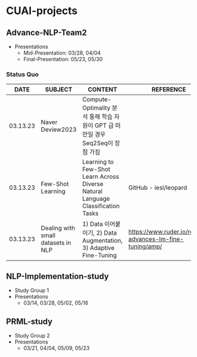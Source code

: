 # CUAI-projects
## Advance-NLP-Team2
- Presentations 
  - Mid-Presentation: 03/28, 04/04
  - Final-Presentation: 05/23, 05/30 

### Status Quo
|DATE|SUBJECT|CONTENT|REFERENCE|
|------|---|---|-----|
|03.13.23|Naver Deview2023|Compute-Optimality 분석 통해 학습 자원이 GPT 급 미만일 경우 Seq2Seq이 장점 가짐|
|03.13.23|Few-Shot Learning|Learning to Few-Shot Learn Across Diverse Natural Language Classification Tasks <Paper>|GitHub - iesl/leopard|
|03.13.23|Dealing with small datasets in NLP|1) Data 이어붙이기, 2) Data Augmentation, 3) Adaptive Fine-Tuning|https://www.ruder.io/recent-advances-lm-fine-tuning/amp/|


  
## NLP-Implementation-study 
- Study Group 1 
- Presentations  
  - 03/14, 03/28, 05/02, 05/16
  
  
## PRML-study
- Study Group 2 
- Presentations
  - 03/21, 04/04, 05/09, 05/23
